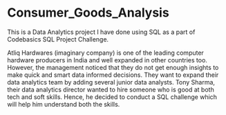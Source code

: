 # Consumer_Goods_Analysis

This is a Data Analytics project I have done using SQL as a part of Codebasics SQL Project Challenge.

Atliq
Hardwares (imaginary company) is one of the leading computer hardware producers in India and well expanded in
other countries too.
However,
the management noticed that they do not get enough insights to make quick and smart data informed decisions.
They want to expand their data analytics team by adding several junior data analysts. Tony Sharma, their data analytics
director wanted to hire someone who is good at both tech and soft skills. Hence, he decided to conduct a SQL challenge
which will help him understand both the skills.
